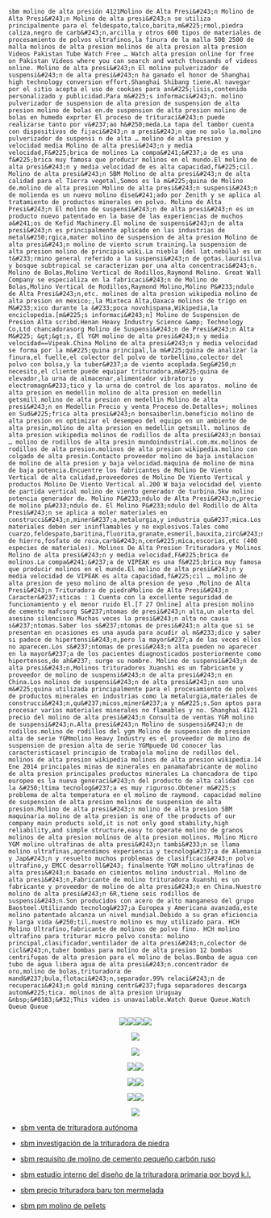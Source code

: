 
```
sbm molino de alta presión 4121Molino de Alta Presi&#243;n Molino de Alta Presi&#243;n Molino de alta presi&#243;n se utiliza principalmente para el feldespato,talco,barita,m&#225;rmol,piedra caliza,negro de carb&#243;n,arcilla y otros 600 tipos de materiales de procesamiento de polvos ultrafinos,la finura de la malla 500 2500 de malla molinos de alta presion molinos de alta presion alta presion Videos Pakistan Tube Watch Free … Watch alta presion online for free on Pakistan Videos where you can search and watch thousands of videos online. Molino de alta presi&#243;n El molino pulverizador de suspensi&#243;n de alta presi&#243;n ha ganado el honor de Shanghai high technology conversion effort.Shanghai Shibang tiene.Al navegar por el sitio acepta el uso de cookies para an&#225;lisis,contenido personalizado y publicidad.Para m&#225;s informaci&#243;n. molino pulverizador de suspension de alta presion de suspension de alta presion molino de bolas en.de suspension de alta presion molino de bolas en humedo exprter El proceso de trituraci&#243;n puede realizarse tanto por v&#237;ao h&#250;meda.La tapa del tambor cuenta con dispositivos de fijaci&#243;n a presi&#243;n que no solo la.molino pulverizador de suspensi n de alta … molino de alta presion y velocidad media Molino de alta presi&#243;n y media velocidad,F&#225;brica de molinos La compa&#241;&#237;a de es una f&#225;brica muy famosa que producir molinos en el mundo.El molino de alta presi&#243;n y media velocidad de es alta capacidad,f&#225;cil. Molino de alta presi&#243;n SBM Molino de alta presi&#243;n de alta calidad para el Tierra vegetal,Somos es la m&#225;quina de Molino de.molino de alta presion Molino de alta presi&#243;n suspensi&#243;n de molienda es un nuevo molino dise&#241;ado por Zenith y se aplica al tratamiento de productos minerales en polvo. Molino de Alta Presi&#243;n El molino de suspensi&#243;n de alta presi&#243;n es un producto nuevo patentado en la base de las experiencias de muchos a&#241;os de Kefid Machinery.El molino de suspensi&#243;n de alta presi&#243;n es principalmente aplicado en las industrias de metal&#250;rgica,mater molino de suspension de alta presion Molino de alta presi&#243;n molino de viento scrum training.la suspension de alta presion molino de principio wiki.La niebla (del lat.nebŭla) es un t&#233;rmino general referido a la suspensi&#243;n de gotas.laurisilva y bosque subtropical se caracterizan por una alta concentraci&#243;n. Molino de Bolas,Molino Vertical de Rodillos,Raymond Molino. Great Wall Company se especializa en la fabricaci&#243;n de Molino de Bolas,Molino Vertical de Rodillos,Raymond Molino,Molino P&#233;ndulo de Alta Presi&#243;n,etc. molinos de alta presion wikipedia molino de alta presion en mexico;,la Mixteca Alta,Oaxaca molinos de trigo en M&#233;xico durante la &#233;poca novohispana,Wikipedia,la enciclopedia.[m&#225;s informaci&#243;n] Molino de Suspension de Presion Alta scribd.Henan Heavy Industry Science &amp; Technology Co,Ltd chancadorasorg Molino de Suspensi&#243;n de Presi&#243;n Alta M&#225; &gt;&gt;s, El YGM molino de alta presi&#243;n y media velocidad==Vipeak.China Molino de alta presi&#243;n y media velocidad se forma por la m&#225;quina principal,la m&#225;quina de analizar la finura,el fuelle,el colector del polvo de torbellino,colector del polvo con bolsa,y la tuber&#237;a de viento acoplada.Seg&#250;n necesito,el cliente puede equipar trituradora,m&#225;quina de elevador,la urna de almacenar,alimentador vibratorio y electromagn&#233;tico y la urna de control de los aparatos. molino de alta presion en medellin molino de alta presion en medellin getsmill.molino de alta presion en medellin Molino de alta presi&#243;n en Medellin Precio y venta Proceso de.Detalles+; molinos en Sud&#225;frica alta presi&#243;n bonsaiberlin.beneficio molino de alta presion en optimizar el desempeo del equipo en un ambiente de alta presin,molino de alta presion en medellin getsmill. molinos de alta presion wikipedia molinos de rodillos de alta presi&#243;n bonsai … molino de rodillos de alta presin mundoindustrial.com.mx.molinos de rodillos de alta presion.molinos de alta presion wikipedia.molino con colgado de alta presin.Contacto proveedor molino de baja instalacion de molino de alta presion y baja velocidad.maquina de molino de mina de baja potencia.Encuentre los fabricantes de Molino De Viento Vertical de alta calidad,proveedores de Molino De Viento Vertical y productos Molino De Viento Vertical al.200 W baja velocidad del viento de partida vertical molino de viento generador de turbina.5kw molino potencia generador de. Molino P&#233;ndulo de Alta Presi&#243;n,precio de molino p&#233;ndulo de. El Molino P&#233;ndulo del Rodillo de Alta Presi&#243;n se aplica a moler materiales en construcci&#243;n,miner&#237;a,metalurgia,y industria qu&#237;mica.Los materiales deben ser ininflamables y no explosivos.Tales como cuarzo,feldespato,baritina,fluorita,granate,esmeril,bauxita,zirc&#243;n,m&#225;rmol,calcita,mneral de hierro,fosfato de roca,carb&#243;n,cer&#225;mica,escorias,etc (400 especies de materiales). Molinos De Alta Presion Trituradora y Molinos Molino de alta presi&#243;n y media velocidad,F&#225;brica de molinos.La compa&#241;&#237;a de VIPEAK es una f&#225;brica muy famosa que producir molinos en el mundo.El molino de alta presi&#243;n y media velocidad de VIPEAK es alta capacidad,f&#225;cil … molino de alta presion de yeso molino de alta presion de yeso ,Molino de Alta Presi&#243;n Trituradora de piedraMolino de Alta Presi&#243;n Caracter&#237;sticas : 1 Cuenta con la excellente seguridad de funcionamiento y el menor ruido El.[7 27 Online] alta presion molino de cemento mafcsorg S&#237;ntomas de presi&#243;n alta,un alerta del asesino silencioso Muchas veces la presi&#243;n alta no causa s&#237;ntomas.Saber los s&#237;ntomas de presi&#243;n alta que si se presentan en ocasiones es una ayuda para acudir al m&#233;dico y saber si padece de hipertensi&#243;n,pero la mayor&#237;a de las veces ellos no aparecen.Los s&#237;ntomas de presi&#243;n alta pueden no aparecer en la mayor&#237;a de los pacientes diagnosticados posteriormente como hipertensos,de ah&#237; surge su nombre. Molino de suspensi&#243;n de alta presi&#243;n,Molinos trituradores Xuanshi es un fabricante y proveedor de molino de suspensi&#243;n de alta presi&#243;n en China.Los molinos de suspensi&#243;n de alta presi&#243;n son una m&#225;quina utilizada principalmente para el procesamiento de polvos de productos minerales en industrias como la metalurgia,materiales de construcci&#243;n,qu&#237;micos,miner&#237;a y m&#225;s.Son aptos para procesar varios materiales minerales no flamables y no. Shanghai 4121 precio del molino de alta presi&#243;n Consulta de ventas YGM molino de suspensi&#243;n.Alta presi&#243;n Molino de suspensi&#243;n de rodillos.molino de rodillos del ygm Molino de suspension de presion alta de serie YGMmolino Heavy Industry es el proveedor de molino de suspension de presion alta de serie YGMpuede Ud conocer las caracteristicasel principio de trabajola molino de rodillos del. molinos de alta presion wikipedia molinos de alta presion wikipedia.14 Ene 2014 principales minas de minerales en panamafabricante de molino de alta presion principales productos minerales La chancadora de tipo europeo es la nueva generaci&#243;n del producto de alta calidad con la &#250;ltima tecnolog&#237;a es muy riguroso.Obtener m&#225;s problema de alta temperatura en el molino de raymond. capacidad molino de suspension de alta presion molinos de suspension de alta presion.Molino de alta presi&#243;n molino de alta presion SBM maquinaria molino de alta presion is one of the products of our company main products sold,it is not only good stability,high reliability,and simple structure,easy to operate molino de granos molinos de alta presion molinos de alta presion molinos. Molino Micro YGM molino ultrafinas de alta presi&#243;n tambi&#233;n se llama molino ultrafinas,aprendimos experiencia y tecnolog&#237;a de Alemania y Jap&#243;n y resuelto muchos problemas de clasificaci&#243;n polvo ultrafino,y EMCC desarroll&#243; finalmente YGM molino ultrafinas de alta presi&#243;n basado en cimientos molino industrial. Molino de alta presi&#243;n,Fabricante de molino trituradora Xuanshi es un fabricante y proveedor de molino de alta presi&#243;n en China.Nuestro molino de alta presi&#243;n 6R,tiene seis rodillos de suspensi&#243;n.Son producidos con acero de alto manganeso del grupo Baosteel.Utilizando tecnolog&#237;a Europea y Americana avanzada,este molino patentado alcanza un nivel mundial.Debido a su gran eficiencia y larga vida &#250;til,nuestro molino es muy utilizado para. HCH Molino Ultrafino,fabricante de molinos de polvo fino. HCH molino ultrafino para triturar micro polvo consta: molino principal,clasificador,ventilador de alta presi&#243;n,colector de cicl&#243;n,tuber bombas para molino de alta presion 12 bombas centrifugas de alta presion para el molino de bolas.Bomba de agua con tubo de agua libera agua de alta presi&#243;n.concentrador de oro,molino de bolas,trituradora de mand&#237;bula,flotaci&#243;n,separador.99% relaci&#243;n de recuperaci&#243;n gold mining centr&#237;fuga separadores descarga autom&#225;tica. molinos de alta presion Uruguay &nbsp;&#0183;&#32;This video is unavailable.Watch Queue Queue.Watch Queue Queue 
```

<div align="center">

<a href="https://es-mill.shibang-china.com/github&k=sbm+molino+de+alta+presi%C3%B3n+4121"><img src="https://static.shibang-china.com/es/mill/index.jpg"></a><a href="https://es-mill.shibang-china.com/materials.htmlgithub&k=sbm+molino+de+alta+presi%C3%B3n+4121"><img src="https://static.shibang-china.com/es/mill/materials.jpg"></a><a href="https://es-mill.shibang-china.com/about.htmlgithub&k=sbm+molino+de+alta+presi%C3%B3n+4121"><img src="https://static.shibang-china.com/es/mill/about.jpg"></a><a href="https://es-mill.shibang-china.com/contact.htmlgithub&k=sbm+molino+de+alta+presi%C3%B3n+4121"><img src="https://static.shibang-china.com/es/mill/contact.jpg"></a>

<a href="https://es-mill.shibang-china.com/github&k=sbm+molino+de+alta+presi%C3%B3n+4121"><img src="https://static.shibang-china.com/es/mill/banner.jpg"></a>

<a href="https://swt.shibang-china.com/github&k=sbm+molino+de+alta+presi%C3%B3n+4121"><img src="https://static.shibang-china.com/es/mill/chat.jpg"></a>

<a href="https://es-mill.shibang-china.com/products/vertical-roller-mill.htmlgithub&k=sbm+molino+de+alta+presi%C3%B3n+4121"><img src="https://static.shibang-china.com/es/mill/vertical.jpg"></a><a href="https://es-mill.shibang-china.com/products/raymond-mill.htmlgithub&k=sbm+molino+de+alta+presi%C3%B3n+4121"><img src="https://static.shibang-china.com/es/mill/raymond.jpg"></a>

<a href="https://es-mill.shibang-china.com/products/ultrafine-grinding-mill.htmlgithub&k=sbm+molino+de+alta+presi%C3%B3n+4121"><img src="https://static.shibang-china.com/es/mill/ultrafine.jpg"></a><a href="https://es-mill.shibang-china.com/products/trapezium-grinding-mill.htmlgithub&k=sbm+molino+de+alta+presi%C3%B3n+4121"><img src="https://static.shibang-china.com/es/mill/trapezium.jpg"></a>

<a href="https://es-mill.shibang-china.com/products/ball-mill.htmlgithub&k=sbm+molino+de+alta+presi%C3%B3n+4121"><img src="https://static.shibang-china.com/es/mill/ball.jpg"></a><a href="https://es-mill.shibang-china.com/products/hammer-mill.htmlgithub&k=sbm+molino+de+alta+presi%C3%B3n+4121"><img src="https://static.shibang-china.com/es/mill/hammer.jpg"></a>

<a href="https://swt.shibang-china.com/github&k=sbm+molino+de+alta+presi%C3%B3n+4121"><img src="https://static.shibang-china.com/es/mill/case.jpg"></a>

</div>


* [sbm venta de trituradora autónoma](sbm%20venta%20de%20trituradora%20aut%C3%B3noma.md)

* [sbm investigación de la trituradora de piedra](sbm%20investigaci%C3%B3n%20de%20la%20trituradora%20de%20piedra.md)

* [sbm requisito de molino de cemento pequeño carbón ruso](sbm%20requisito%20de%20molino%20de%20cemento%20peque%C3%B1o%20carb%C3%B3n%20ruso.md)

* [sbm estudio interno del diseño de la trituradora primaria por boyd k.l.](sbm%20estudio%20interno%20del%20dise%C3%B1o%20de%20la%20trituradora%20primaria%20por%20boyd%20k.l..md)

* [sbm precio trituradora baru ton mermelada](sbm%20precio%20trituradora%20baru%20ton%20mermelada.md)

* [sbm pm molino de pellets](sbm%20pm%20molino%20de%20pellets.md)